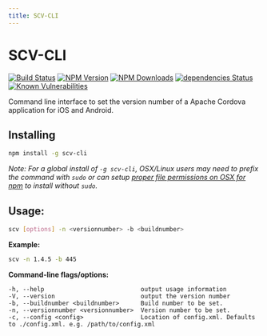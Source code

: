 ```yaml
---
title: SCV-CLI
---
```

# SCV-CLI
[![Build Status](https://api.travis-ci.org/Filiosoft/scv-cli.svg?branch=master)](http://travis-ci.org/Filiosoft/scv-cli)
[![NPM Version](https://img.shields.io/npm/v/scv-cli.svg?style=flat)](https://www.npmjs.org/package/scv-cli)
[![NPM Downloads](https://img.shields.io/npm/dm/scv-cli.svg?style=flat)](https://www.npmjs.org/package/scv-cli)
[![dependencies Status](https://david-dm.org/filiosoft/scv-cli/status.svg)](https://david-dm.org/filiosoft/scv-cli)
[![Known Vulnerabilities](https://snyk.io/test/github/filiosoft/scv-cli/badge.svg)](https://snyk.io/test/github/filiosoft/scv-cli)

Command line interface to set the version number of a Apache Cordova application for iOS and Android.

## Installing

```bash
npm install -g scv-cli
```

*Note: For a global install of `-g scv-cli`, OSX/Linux users may need to prefix the command with `sudo` or can setup [proper file permissions on OSX for npm](http://www.johnpapa.net/how-to-use-npm-global-without-sudo-on-osx/) to install without `sudo`.*


## Usage: 
```bash
scv [options] -n <versionnumber> -b <buildnumber>
```
__Example:__

```bash
scv -n 1.4.5 -b 445
```
__Command-line flags/options:__
```
-h, --help                           output usage information
-V, --version                        output the version number
-b, --buildnumber <buildnumber>      Build number to be set.
-n, --versionnumber <versionnumber>  Version number to be set.
-c, --config <config>                Location of config.xml. Defaults to ./config.xml. e.g. /path/to/config.xml
```
